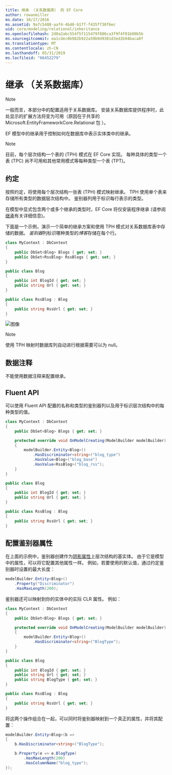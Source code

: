 ```yaml
---
title: 继承 （关系数据库） 的 EF Core
author: rowanmiller
ms.date: 10/27/2016
ms.assetid: 9a7c5488-aaf4-4b40-b1ff-f435ff30f6ec
uid: core/modeling/relational/inheritance
ms.openlocfilehash: 2d0a2abc554f5f115479f886ca3f9f4f01b80b5b
ms.sourcegitcommit: ea1cdec0b982b922a59b9d9301d3ed2b94baca0f
ms.translationtype: MT
ms.contentlocale: zh-CN
ms.lasthandoff: 05/31/2019
ms.locfileid: "66452279"
---
```

# <a name="inheritance-relational-database"></a>继承 （关系数据库）

> [!NOTE]  
> 一般而言，本部分中的配置适用于关系数据库。 安装关系数据库提供程序时，此处显示的扩展方法将变为可用（原因在于共享的 Microsoft.EntityFrameworkCore.Relational 包  ）。

EF 模型中的继承用于控制如何在数据库中表示实体类中的继承。

> [!NOTE]  
> 目前，每个层次结构一个表的 (TPH) 模式在 EF Core 实现。 每种具体的类型一个表 (TPC) 尚不可用和其他常用模式等每种类型一个表 (TPT)。

## <a name="conventions"></a>约定

按照约定，将使用每个层次结构一张表 (TPH) 模式映射继承。 TPH 使用单个表来存储所有类型的数据层次结构中。 鉴别器列用于标识每行表示的类型。

在模型中显式包含两个或多个继承的类型时，EF Core 将仅安装程序继承 (请参阅[继承](../inheritance.md)有关详细信息)。

下面是一个示例，演示一个简单的继承方案和使用 TPH 模式对关系数据库表中存储的数据。 *鉴别器*列标识哪种类型的*博客*存储在每个行。

<!-- [!code-csharp[Main](samples/core/relational/Modeling/Conventions/Samples/InheritanceDbSets.cs)] -->
``` csharp
class MyContext : DbContext
{
    public DbSet<Blog> Blogs { get; set; }
    public DbSet<RssBlog> RssBlogs { get; set; }
}

public class Blog
{
    public int BlogId { get; set; }
    public string Url { get; set; }
}

public class RssBlog : Blog
{
    public string RssUrl { get; set; }
}
```

![图像](_static/inheritance-tph-data.png)

>[!NOTE]
> 使用 TPH 映射时数据库列自动进行根据需要可以为 null。

## <a name="data-annotations"></a>数据注释

不能使用数据注释来配置继承。

## <a name="fluent-api"></a>Fluent API

可以使用 Fluent API 配置的名称和类型的鉴别器列以及用于标识层次结构中的每种类型的值。

<!-- [!code-csharp[Main](samples/core/relational/Modeling/FluentAPI/Samples/InheritanceTPHDiscriminator.cs?highlight=7,8,9,10)] -->
``` csharp
class MyContext : DbContext
{
    public DbSet<Blog> Blogs { get; set; }

    protected override void OnModelCreating(ModelBuilder modelBuilder)
    {
        modelBuilder.Entity<Blog>()
            .HasDiscriminator<string>("blog_type")
            .HasValue<Blog>("blog_base")
            .HasValue<RssBlog>("blog_rss");
    }
}

public class Blog
{
    public int BlogId { get; set; }
    public string Url { get; set; }
}

public class RssBlog : Blog
{
    public string RssUrl { get; set; }
}
```

## <a name="configuring-the-discriminator-property"></a>配置鉴别器属性

在上面的示例中，鉴别器创建作为[阴影属性](xref:core/modeling/shadow-properties)上层次结构的基实体。 由于它是模型中的属性，可以将它配置其他属性一样。 例如，若要使用的默认值，通过约定鉴别器时设置的最大长度：

```C#
modelBuilder.Entity<Blog>()
    .Property("Discriminator")
    .HasMaxLength(200);
```

鉴别器还可以映射到你的实体中的实际 CLR 属性。 例如：
```C#
class MyContext : DbContext
{
    public DbSet<Blog> Blogs { get; set; }

    protected override void OnModelCreating(ModelBuilder modelBuilder)
    {
        modelBuilder.Entity<Blog>()
            .HasDiscriminator<string>("BlogType");
    }
}

public class Blog
{
    public int BlogId { get; set; }
    public string Url { get; set; }
    public string BlogType { get; set; }
}

public class RssBlog : Blog
{
    public string RssUrl { get; set; }
}
```

将这两个操作组合在一起，可以同时将鉴别器映射到一个真正的属性，并将其配置：
```C#
modelBuilder.Entity<Blog>(b =>
{
    b.HasDiscriminator<string>("BlogType");

    b.Property(e => e.BlogType)
        .HasMaxLength(200)
        .HasColumnName("blog_type");
});
```
